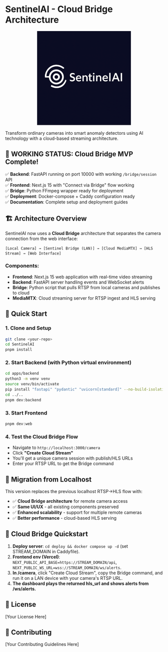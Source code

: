 # SentinelAI - Cloud Bridge Architecture

<div align="center">
  <img src="apps/web/public/images/logo.png" alt="SentinelAI Logo" width="300" />
</div>

Transform ordinary cameras into smart anomaly detectors using AI technology with a cloud-based streaming architecture.

## 🚀 **WORKING STATUS: Cloud Bridge MVP Complete!**

✅ **Backend**: FastAPI running on port 10000 with working `/bridge/session` API  
✅ **Frontend**: Next.js 15 with "Connect via Bridge" flow working  
✅ **Bridge**: Python FFmpeg wrapper ready for deployment  
✅ **Deployment**: Docker-compose + Caddy configuration ready  
✅ **Documentation**: Complete setup and deployment guides  

## 🏗️ Architecture Overview

SentinelAI now uses a **Cloud Bridge** architecture that separates the camera connection from the web interface:

```
[Local Camera] → [Sentinel Bridge (LAN)] → [Cloud MediaMTX] → [HLS Stream] → [Web Interface]
```

### Components:
- **Frontend**: Next.js 15 web application with real-time video streaming
- **Backend**: FastAPI server handling events and WebSocket alerts
- **Bridge**: Python script that pulls RTSP from local cameras and publishes to cloud
- **MediaMTX**: Cloud streaming server for RTSP ingest and HLS serving

## 🚀 Quick Start

### 1. Clone and Setup
```bash
git clone <your-repo>
cd SentinelAI
pnpm install
```

### 2. Start Backend (with Python virtual environment)
```bash
cd apps/backend
python3 -m venv venv
source venv/bin/activate
pip install "fastapi" "pydantic" "uvicorn[standard]" --no-build-isolation
cd ../..
pnpm dev:backend
```

### 3. Start Frontend
```bash
pnpm dev:web
```

### 4. Test the Cloud Bridge Flow
- Navigate to `http://localhost:3000/camera`
- Click **"Create Cloud Stream"**
- You'll get a unique camera session with publish/HLS URLs
- Enter your RTSP URL to get the Bridge command

## 🔄 Migration from Localhost

This version replaces the previous localhost RTSP→HLS flow with:
- ✅ **Cloud Bridge architecture** for remote camera access
- ✅ **Same UI/UX** - all existing components preserved
- ✅ **Enhanced scalability** - support for multiple remote cameras
- ✅ **Better performance** - cloud-based HLS serving

## 🚀 Cloud Bridge Quickstart

1. **Deploy server**: `cd deploy && docker compose up -d` (set STREAM_DOMAIN in Caddyfile).
2. **Frontend env (Vercel)**: `NEXT_PUBLIC_API_BASE=https://STREAM_DOMAIN/api`, `NEXT_PUBLIC_WS_URL=wss://STREAM_DOMAIN/ws/alerts`.
3. **In /camera**, click "Create Cloud Stream", copy the Bridge command, and run it on a LAN device with your camera's RTSP URL.
4. **The dashboard plays the returned hls_url and shows alerts from /ws/alerts.**

## 📝 License

[Your License Here]

## 🤝 Contributing

[Your Contributing Guidelines Here] 